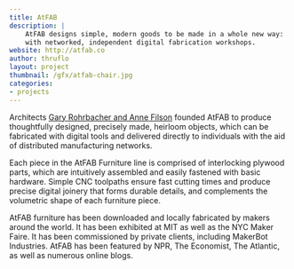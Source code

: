 ```yaml
---
title: AtFAB
description: |
    AtFAB designs simple, modern goods to be made in a whole new way:
    with networked, independent digital fabrication workshops.
website: http://atfab.co
author: thruflo
layout: project
thumbnail: /gfx/atfab-chair.jpg
categories:
- projects
---
```


Architects
[Gary Rohrbacher and Anne Filson](http://www.filson-rohrbacher.com)
founded AtFAB to produce thoughtfully designed, precisely made,
heirloom objects, which can be fabricated with digital tools and
delivered directly to individuals with the aid of distributed
manufacturing networks.

Each piece in the AtFAB Furniture line is comprised of interlocking
plywood parts, which are intuitively assembled and easily fastened with basic hardware. Simple CNC toolpaths ensure fast cutting times and produce precise digital joinery that forms durable details, and complements the volumetric shape of each furniture piece.

AtFAB furniture has been downloaded and locally fabricated by makers around the world. It has been exhibited at MIT as well as the NYC Maker Faire. It has been commissioned by private clients, including MakerBot Industries. AtFAB has been featured by NPR, The Economist, The Atlantic, as well as numerous online blogs.